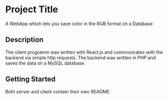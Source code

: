# Project Title

A WebApp which lets you save color in the RGB format on a Database

## Description

The client programm was written with React.js and communicates with the backend via simple http requests. The backend was written in PHP and saves the data on a MySQL database.

## Getting Started

Both server and client contain their own README

